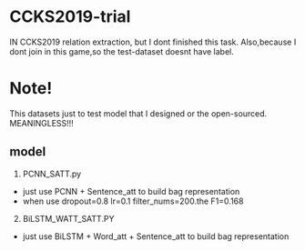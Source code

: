 # CCKS2019-trial
IN CCKS2019 relation extraction, but I dont finished this task. Also,because I dont join in this game,so the test-dataset doesnt have label.
# Note!
This datasets just to test model that I designed  or the open-sourced. MEANINGLESS!!!
## model
1. PCNN_SATT.py
- just use PCNN + Sentence_att  to build bag representation
- when use dropout=0.8 lr=0.1 filter_nums=200.the F1=0.168
2. BiLSTM_WATT_SATT.PY
- just use BiLSTM + Word_att + Sentence_att to build bag representation

